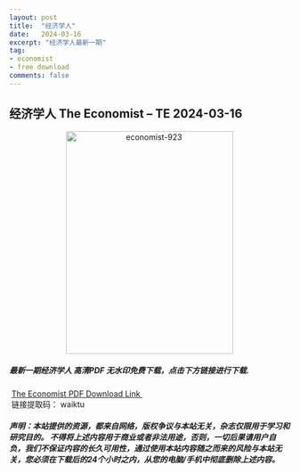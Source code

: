 ```yaml
---
layout: post
title:  "经济学人"
date:   2024-03-16
excerpt: "经济学人最新一期"
tag:
- economist
- free download
comments: false
---
```


## 经济学人 The Economist – TE 2024-03-16


<div align="center">
<img src="https://upload.cc/i1/2024/03/17/1EA3bF.png" alt="economist-923" border="0" width = 300 height = 400 /> 
</div>


 <h5>最新一期经济学人 高清PDF 无水印免费下载，点击下方链接进行下载. </h5>
 
  <a href="https://wwk.lanzout.com/ihD6q1rqufej">The Economist PDF Download Link </a>  
  <br/>
  链接提取码： waiktu
 
##### 声明：本站提供的资源，都来自网络，版权争议与本站无关，杂志仅限用于学习和研究目的。 不得将上述内容用于商业或者非法用途，否则，一切后果请用户自负，我们不保证内容的长久可用性，通过使用本站内容随之而来的风险与本站无关，您必须在下载后的24个小时之内，从您的电脑/手机中彻底删除上述内容。
 
